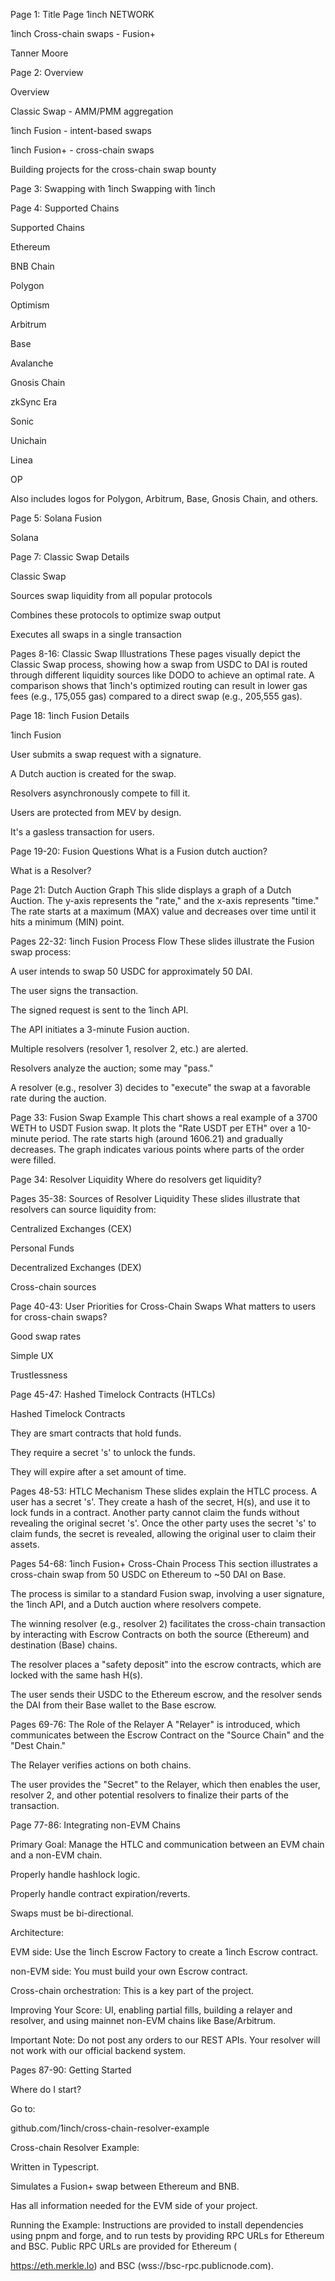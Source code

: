 Page 1: Title Page
1inch NETWORK 

1inch Cross-chain swaps - Fusion+ 

Tanner Moore 

Page 2: Overview

Overview 

Classic Swap - AMM/PMM aggregation 

1inch Fusion - intent-based swaps 

1inch Fusion+ - cross-chain swaps 

Building projects for the cross-chain swap bounty 

Page 3: Swapping with 1inch
Swapping with 1inch 

Page 4: Supported Chains

Supported Chains 

Ethereum 

BNB Chain 

Polygon 

Optimism 

Arbitrum 

Base 

Avalanche 

Gnosis Chain 

zkSync Era 

Sonic 

Unichain 

Linea 

OP 

Also includes logos for Polygon, Arbitrum, Base, Gnosis Chain, and others.

Page 5: Solana
Fusion 

Solana 

Page 7: Classic Swap Details

Classic Swap 

Sources swap liquidity from all popular protocols 

Combines these protocols to optimize swap output 

Executes all swaps in a single transaction 

Pages 8-16: Classic Swap Illustrations
These pages visually depict the Classic Swap process, showing how a swap from USDC to DAI is routed through different liquidity sources like DODO to achieve an optimal rate. A comparison shows that 1inch's optimized routing can result in lower gas fees (e.g., 175,055 gas) compared to a direct swap (e.g., 205,555 gas). 





Page 18: 1inch Fusion Details

1inch Fusion 

User submits a swap request with a signature. 

A Dutch auction is created for the swap. 

Resolvers asynchronously compete to fill it. 

Users are protected from MEV by design. 

It's a gasless transaction for users. 

Page 19-20: Fusion Questions
What is a Fusion dutch auction? 

What is a Resolver? 

Page 21: Dutch Auction Graph
This slide displays a graph of a Dutch Auction. The y-axis represents the "rate," and the x-axis represents "time." The rate starts at a maximum (MAX) value and decreases over time until it hits a minimum (MIN) point. 




Pages 22-32: 1inch Fusion Process Flow
These slides illustrate the Fusion swap process:

A user intends to swap 50 USDC for approximately 50 DAI. 


The user signs the transaction. 

The signed request is sent to the 1inch API. 

The API initiates a 3-minute Fusion auction. 


Multiple resolvers (resolver 1, resolver 2, etc.) are alerted. 



Resolvers analyze the auction; some may "pass." 

A resolver (e.g., resolver 3) decides to "execute" the swap at a favorable rate during the auction. 

Page 33: Fusion Swap Example
This chart shows a real example of a 3700 WETH to USDT Fusion swap. It plots the "Rate USDT per ETH" over a 10-minute period. The rate starts high (around 1606.21) and gradually decreases. The graph indicates various points where parts of the order were filled. 





Page 34: Resolver Liquidity
Where do resolvers get liquidity? 

Pages 35-38: Sources of Resolver Liquidity
These slides illustrate that resolvers can source liquidity from:

Centralized Exchanges (CEX) 



Personal Funds 


Decentralized Exchanges (DEX) 


Cross-chain sources 

Page 40-43: User Priorities for Cross-Chain Swaps
What matters to users for cross-chain swaps? 



Good swap rates 



Simple UX 


Trustlessness 

Page 45-47: Hashed Timelock Contracts (HTLCs)

Hashed Timelock Contracts 



They are smart contracts that hold funds. 



They require a secret 's' to unlock the funds. 


They will expire after a set amount of time. 

Pages 48-53: HTLC Mechanism
These slides explain the HTLC process. A user has a secret 's'. They create a hash of the secret, H(s), and use it to lock funds in a contract. Another party cannot claim the funds without revealing the original secret 's'. Once the other party uses the secret 's' to claim funds, the secret is revealed, allowing the original user to claim their assets. 





Pages 54-68: 1inch Fusion+ Cross-Chain Process
This section illustrates a cross-chain swap from 50 USDC on Ethereum to ~50 DAI on Base. 


The process is similar to a standard Fusion swap, involving a user signature, the 1inch API, and a Dutch auction where resolvers compete. 





The winning resolver (e.g., resolver 2) facilitates the cross-chain transaction by interacting with Escrow Contracts on both the source (Ethereum) and destination (Base) chains. 



The resolver places a "safety deposit" into the escrow contracts, which are locked with the same hash H(s). 



The user sends their USDC to the Ethereum escrow, and the resolver sends the DAI from their Base wallet to the Base escrow. 



Pages 69-76: The Role of the Relayer
A "Relayer" is introduced, which communicates between the Escrow Contract on the "Source Chain" and the "Dest Chain." 



The Relayer verifies actions on both chains. 


The user provides the "Secret" to the Relayer, which then enables the user, resolver 2, and other potential resolvers to finalize their parts of the transaction. 




Page 77-86: Integrating non-EVM Chains

Primary Goal: Manage the HTLC and communication between an EVM chain and a non-EVM chain. 

Properly handle hashlock logic. 

Properly handle contract expiration/reverts. 

Swaps must be bi-directional. 

Architecture:


EVM side: Use the 1inch Escrow Factory to create a 1inch Escrow contract. 



non-EVM side: You must build your own Escrow contract. 



Cross-chain orchestration: This is a key part of the project. 


Improving Your Score: UI, enabling partial fills, building a relayer and resolver, and using mainnet non-EVM chains like Base/Arbitrum. 


Important Note: Do not post any orders to our REST APIs. Your resolver will not work with our official backend system. 


Pages 87-90: Getting Started

Where do I start? 

Go to: 

github.com/1inch/cross-chain-resolver-example 


Cross-chain Resolver Example: 

Written in Typescript. 

Simulates a Fusion+ swap between Ethereum and BNB. 

Has all information needed for the EVM side of your project. 


Running the Example: Instructions are provided to install dependencies using pnpm and forge, and to run tests by providing RPC URLs for Ethereum and BSC. Public RPC URLs are provided for Ethereum (

https://eth.merkle.lo) and BSC (wss://bsc-rpc.publicnode.com). 
